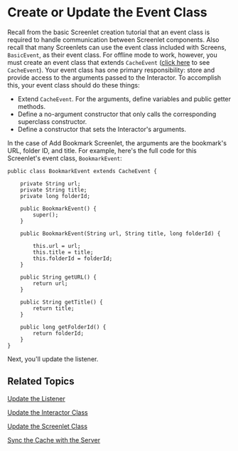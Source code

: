 # Create or Update the Event Class [](id=create-or-update-the-event-class)

Recall from the basic Screenlet creation tutorial that an event class is 
required to handle communication between Screenlet components. Also recall that 
many Screenlets can use the event class included with Screens, `BasicEvent`, as 
their event class. For offline mode to work, however, you must create an event 
class that extends `CacheEvent` 
([click here](https://github.com/liferay/liferay-screens/blob/master/android/library/src/main/java/com/liferay/mobile/screens/base/interactor/event/CacheEvent.java) 
to see `CacheEvent`). Your event class has one primary responsibility: store and 
provide access to the arguments passed to the Interactor. To accomplish this, 
your event class should do these things: 

- Extend `CacheEvent`. For the arguments, define variables and public getter 
  methods. 
- Define a no-argument constructor that only calls the corresponding superclass 
  constructor. 
- Define a constructor that sets the Interactor's arguments. 

In the case of Add Bookmark Screenlet, the arguments are the bookmark's URL, 
folder ID, and title. For example, here's the full code for this Screenlet's 
event class, `BookmarkEvent`: 

    public class BookmarkEvent extends CacheEvent {

        private String url; 
        private String title; 
        private long folderId; 

        public BookmarkEvent() { 
            super(); 
        }

        public BookmarkEvent(String url, String title, long folderId) {

            this.url = url; 
            this.title = title; 
            this.folderId = folderId; 
        }

        public String getURL() { 
            return url; 
        }

        public String getTitle() { 
            return title; 
        }

        public long getFolderId() { 
            return folderId; 
        } 
    }

Next, you'll update the listener. 

## Related Topics [](id=related-topics)

[Update the Listener](/develop/tutorials/-/knowledge_base/7-1/update-the-listener)

[Update the Interactor Class](/develop/tutorials/-/knowledge_base/7-1/update-the-interactor-class)

[Update the Screenlet Class](/develop/tutorials/-/knowledge_base/7-1/update-the-screenlet-class)

[Sync the Cache with the Server](/develop/tutorials/-/knowledge_base/7-1/sync-the-cache-with-the-server)

